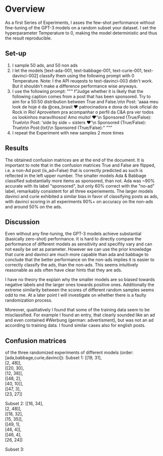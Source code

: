 # Overview
As a first Series of Experiments, I asses the few-shot performance without fine-tuning of the GPT-3 models on a random subset your dataset. I set the hyperparameter Temperature to 0, making the model deterministic and thus the result reproducible.

## Set-up
1. I sample 50 ads, and 50 non ads
2. I let the models [text-ada-001, text-babbage-001, text-curie-001, text-davinci-002] classify them using the following prompt with 0 Temperature. Note: I the API reuqests to text-davinci-003 didn't work. But it shouldn't make a difference performance wise anyways.
3. I use the following prompt:
"""
f"Judge whether it is likely that the following caption comes from a post that has been sponsored. Try to aim for a 50:50 distribution between True and False.\n\n Post: 'aaaa meu look de hoje é da @cea_brasil ❤️ patrocinadora e dona do look oficial do Rock in Rio! Aproveitem pra acompanhar o perfil da C&A pra ver todos os lookinhos maravilhosos! Amo muito! ❤️'\n Sponsored (True/False): True\n\n Post: 'side by side ~ sisters ❤️'\n Sponsored (True/False): True\n\n Post:{txt}\n Sponsored (True/False):"
"""
4. I repeat the Experiment with new samples 2 more times

## Results
The obtained confusion matrices are at the end of the document. It is important to note that in the confusion matrices True and False are flipped, i.e. a non-Ad post (is_ad=False) that is correctly predicted as such is reflected in the left upper number.
The smaller models Ada & Babbage classified substantially more items as sponsored, than not. Ada was ~90% accurate with its label "sponsored", but only 60% correct with the "no-ad" label, remarkably consistent for all three experiements. The larger models davinci and curie exhibited a similar bias in favor of classifying posts as ads, with davinci scoring in all experiments 90%+ on accuracy on the non-ads and around 50% on the ads.

## Discussion
Even without any fine-tuning, the GPT-3 models achieve substantial (basically zero-shot) performance. It is hard to directly compare the performance of different models as sensitivity and specifity vary and can not easily be set as parameter. However we can use the prior knowledge that curie and davinci are much more capable than ada and babbage to conclude that the better performance on the non-ads implies it is easier to correctly classify the ads, than the non-ads. This seems intuitively reasonable as ads often have clear hints that they are ads.

I have no theory the explain why the smaller models are so biased towards negative labels and the larger ones towards positive ones. Additionally the extreme similarity between the scores of different random samples seems odd to me. At a later point I will investigate on whether there is a faulty randomization process.

Moreover, qualitatively I found that some of the training data seem to be misclassified. For example I found an entry, that clearly sounded like an ad and even contained #Werbung (german: advertisment), but was not an ad according to training data. I found similar cases also for english posts.

## Confusion matrices
of the three randomized experiments of different models (order: [ada,babbage,curie,davinci]):
Subset 1:
[[19, 31],  
  [2, 48]],  
[[20, 30],  
 [12, 38]],  
[[48,  2],  
 [40, 10]],  
[[47,  3],  
 [23, 27]]  

Subset 2:
[[16, 34],  
  [2, 48]],  
[[18, 32],  
 [15, 35]],  
[[49,  1],  
 [46,  4]],  
[[46,  4],  
 [26, 24]]  

Subset 3:
